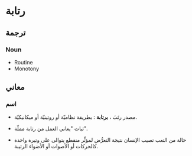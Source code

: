 

# رتابة

## ترجمة

### Noun

* Routine
* Monotony

## معاني

### اسم

* مصدر رتَبَ ، **برتابة** : بطريقة نظاميّة أو روتينيّة أو ميكانيكيّة.  

* ثبات "يعاني العمل من رتابة مملّة".  

* حالة من التعب تصيب الإنسان نتيجة التعرُّض لمؤثِّر منقطع يتوالى على وتيرة واحدة كالحركات أو الأصوات أو الأضواء الرتيبة.
